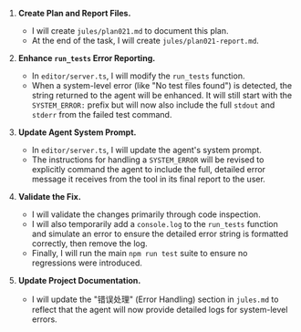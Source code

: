 1.  **Create Plan and Report Files.**
    - I will create `jules/plan021.md` to document this plan.
    - At the end of the task, I will create `jules/plan021-report.md`.

2.  **Enhance `run_tests` Error Reporting.**
    - In `editor/server.ts`, I will modify the `run_tests` function.
    - When a system-level error (like "No test files found") is detected, the string returned to the agent will be enhanced. It will still start with the `SYSTEM_ERROR:` prefix but will now also include the full `stdout` and `stderr` from the failed test command.

3.  **Update Agent System Prompt.**
    - In `editor/server.ts`, I will update the agent's system prompt.
    - The instructions for handling a `SYSTEM_ERROR` will be revised to explicitly command the agent to include the full, detailed error message it receives from the tool in its final report to the user.

4.  **Validate the Fix.**
    - I will validate the changes primarily through code inspection.
    - I will also temporarily add a `console.log` to the `run_tests` function and simulate an error to ensure the detailed error string is formatted correctly, then remove the log.
    - Finally, I will run the main `npm run test` suite to ensure no regressions were introduced.

5.  **Update Project Documentation.**
    - I will update the "错误处理" (Error Handling) section in `jules.md` to reflect that the agent will now provide detailed logs for system-level errors.
